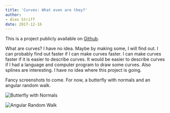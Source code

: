 ```yaml
---
title: 'Curves: What even are they?'
author:
- Alex Striff
date: 2017-12-16
---
```


This is a project publicly available on
[Github](https://github.com/jfjhh/mitty).

What are curves? I have no idea. Maybe by making some, I will find out. I can
probably find out faster if I can make curves faster. I can make curves faster
if it is easier to describe curves. It would be easier to describe curves if I
had a language and computer program to draw some curves. Also splines are
interesting. I have no idea where this project is going.

Fancy screenshots to come. For now, a butterfly with normals and an angular
random walk.

![Butterfly with Normals][butterfly]

![Angular Random Walk][swirls]


[butterfly]: img/butterfly.png
[swirls]: img/swirls.png

